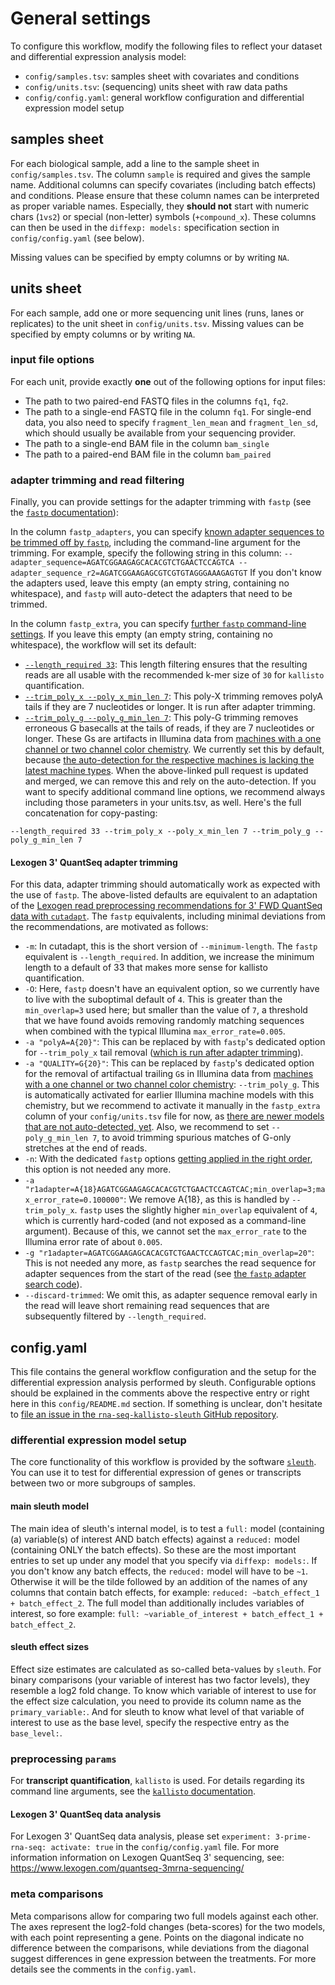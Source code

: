 # General settings

To configure this workflow, modify the following files to reflect your dataset and differential expression analysis model:
* `config/samples.tsv`: samples sheet with covariates and conditions
* `config/units.tsv`: (sequencing) units sheet with raw data paths
* `config/config.yaml`: general workflow configuration and differential expression model setup


## samples sheet

For each biological sample, add a line to the sample sheet in `config/samples.tsv`.
The column `sample` is required and gives the sample name.
Additional columns can specify covariates (including batch effects) and conditions.
Please ensure that these column names can be interpreted as proper variable names.
Especially, they **should not** start with numeric chars (`1vs2`) or special (non-letter) symbols (`+compound_x`).
These columns can then be used in the `diffexp: models:` specification section in `config/config.yaml` (see below).

Missing values can be specified by empty columns or by writing `NA`.


## units sheet

For each sample, add one or more sequencing unit lines (runs, lanes or replicates) to the unit sheet in `config/units.tsv`.
Missing values can be specified by empty columns or by writing `NA`.

### input file options

For each unit, provide exactly **one** out of the following options for input files:
* The path to two paired-end FASTQ files in the columns `fq1`, `fq2`.
* The path to a single-end FASTQ file in the column `fq1`.
  For single-end data, you also need to specify `fragment_len_mean` and `fragment_len_sd`, which should usually be available from your sequencing provider.
* The path to a single-end BAM file in the column `bam_single`
* The path to a paired-end BAM file in the column `bam_paired`

### adapter trimming and read filtering

Finally, you can provide settings for the adapter trimming with `fastp` (see the [`fastp` documentation](https://github.com/OpenGene/fastp)):

In the column `fastp_adapters`, you can specify [known adapter sequences to be trimmed off by `fastp`](https://github.com/OpenGene/fastp?tab=readme-ov-file#adapters), including the command-line argument for the trimming.
For example, specify the following string in this column: `--adapter_sequence=AGATCGGAAGAGCACACGTCTGAACTCCAGTCA --adapter_sequence_r2=AGATCGGAAGAGCGTCGTGTAGGGAAAGAGTGT`
If you don't know the adapters used, leave this empty (an empty string, containing no whitespace), and `fastp` will auto-detect the adapters that need to be trimmed.

In the column `fastp_extra`, you can specify [further `fastp` command-line settings](https://github.com/OpenGene/fastp?tab=readme-ov-file#all-options).
If you leave this empty (an empty string, containing no whitespace), the workflow will set its default:
* [`--length_required 33`](https://github.com/OpenGene/fastp?tab=readme-ov-file#length-filter): This length filtering ensures that the resulting reads are all usable with the recommended k-mer size of `30` for `kallisto` quantification.
* [`--trim_poly_x --poly_x_min_len 7`](https://github.com/OpenGene/fastp?tab=readme-ov-file#polyx-tail-trimming): This poly-X trimming removes polyA tails if they are 7 nucleotides or longer.
  It is run after adapter trimming.
* [`--trim_poly_g --poly_g_min_len 7`](https://github.com/OpenGene/fastp?tab=readme-ov-file#polyx-tail-trimming): This poly-G trimming removes erroneous G basecalls at the tails of reads, if they are 7 nucleotides or longer.
  These Gs are artifacts in Illumina data from [machines with a one channel or two channel color chemistry](https://github.com/OpenGene/fastp/pull/508#issuecomment-3028078859).
  We currently set this by default, because [the auto-detection for the respective machines is lacking the latest machine types](https://github.com/OpenGene/fastp/pull/508).
  When the above-linked pull request is updated and merged, we can remove this and rely on the auto-detection.
If you want to specify additional command line options, we recommend always including those parameters in your units.tsv, as well.
Here's the full concatenation for copy-pasting:

```
--length_required 33 --trim_poly_x --poly_x_min_len 7 --trim_poly_g --poly_g_min_len 7
```

#### Lexogen 3' QuantSeq adapter trimming

For this data, adapter trimming should automatically work as expected with the use of `fastp`.
The above-listed defaults are equivalent to an adaptation of the [Lexogen read preprocessing recommendations for 3' FWD QuantSeq data with `cutadapt`](https://faqs.lexogen.com/faq/what-sequences-should-be-trimmed).
The `fastp` equivalents, including minimal deviations from the recommendations, are motivated as follows:
* `-m`: In cutadapt, this is the short version of `--minimum-length`. The `fastp` equivalent is `--length_required`. In addition, we increase the minimum length to a default of 33 that makes more sense for kallisto quantification.
* `-O`: Here, `fastp` doesn't have an equivalent option, so we currently have to live with the suboptimal default of `4`. This is greater than the `min_overlap=3` used here; but smaller than the value of `7`, a threshold that we have found avoids removing randomly matching sequences when combined with the typical Illumina `max_error_rate=0.005`.
* `-a "polyA=A{20}"`: This can be replaced by with `fastp`'s dedicated option for `--trim_poly_x` tail removal ([which is run after adapter trimming](https://github.com/OpenGene/fastp?tab=readme-ov-file#global-trimming)).
* `-a "QUALITY=G{20}"`: This can be replaced by `fastp`'s dedicated option for the removal of artifactual trailing `G`s in Illumina data from [machines with a one channel or two channel color chemistry](https://github.com/OpenGene/fastp/pull/508#issuecomment-3028078859): `--trim_poly_g`.
  This is automatically activated for earlier Illumina machine models with this chemistry, but we recommend to activate it manually in the `fastp_extra` column of your `config/units.tsv` file for now, as [there are newer models that are not auto-detected, yet](https://github.com/OpenGene/fastp/pull/508).
  Also, we recommend to set `--poly_g_min_len 7`, to avoid trimming spurious matches of G-only stretches at the end of reads.
* `-n`: With the dedicated `fastp` options [getting applied in the right order](https://github.com/OpenGene/fastp?tab=readme-ov-file#global-trimming), this option is not needed any more.
* `-a "r1adapter=A{18}AGATCGGAAGAGCACACGTCTGAACTCCAGTCAC;min_overlap=3;max_error_rate=0.100000"`: We remove A{18}, as this is handled by `--trim_poly_x`.
  `fastp` uses the slightly higher `min_overlap` equivalent of `4`, which is currently hard-coded (and not exposed as a command-line argument).
  Because of this, we cannot set the `max_error_rate` to the Illumina error rate of about `0.005`.
* `-g "r1adapter=AGATCGGAAGAGCACACGTCTGAACTCCAGTCAC;min_overlap=20"`: This is not needed any more, as `fastp` searches the read sequence for adapter sequences from the start of the read (see [the `fastp` adapter search code](https://github.com/OpenGene/fastp/blob/723a4293a42f1ca05b93c37db6a157b4235c4dcc/src/adaptertrimmer.cpp#L92)).
* `--discard-trimmed`: We omit this, as adapter sequence removal early in the read will leave short remaining read sequences that are subsequently filtered by `--length_required`.


## config.yaml

This file contains the general workflow configuration and the setup for the differential expression analysis performed by sleuth.
Configurable options should be explained in the comments above the respective entry or right here in this `config/README.md` section.
If something is unclear, don't hesitate to [file an issue in the `rna-seq-kallisto-sleuth` GitHub repository](https://github.com/snakemake-workflows/rna-seq-kallisto-sleuth/issues/new/choose).

### differential expression model setup

The core functionality of this workflow is provided by the software [`sleuth`](https://pachterlab.github.io/sleuth/about).
You can use it to test for differential expression of genes or transcripts between two or more subgroups of samples.

#### main sleuth model

The main idea of sleuth's internal model, is to test a `full:` model (containing (a) variable(s) of interest AND batch effects) against a `reduced:` model (containing ONLY the batch effects).
So these are the most important entries to set up under any model that you specify via `diffexp: models:`.
If you don't know any batch effects, the `reduced:` model will have to be `~1`.
Otherwise it will be the tilde followed by an addition of the names of any columns that contain batch effects, for example: `reduced: ~batch_effect_1 + batch_effect_2`.
The full model than additionally includes variables of interest, so fore example: `full: ~variable_of_interest + batch_effect_1 + batch_effect_2`.

#### sleuth effect sizes

Effect size estimates are calculated as so-called beta-values by `sleuth`.
For binary comparisons (your variable of interest has two factor levels), they resemble a log2 fold change.
To know which variable of interest to use for the effect size calculation, you need to provide its column name as the `primary_variable:`.
And for sleuth to know what level of that variable of interest to use as the base level, specify the respective entry as the `base_level:`.

### preprocessing `params`

For **transcript quantification**, `kallisto` is used.
For details regarding its command line arguments, see the [`kallisto` documentation](https://pachterlab.github.io/kallisto/manual).

#### Lexogen 3' QuantSeq data analysis

For Lexogen 3' QuantSeq data analysis, please set `experiment: 3-prime-rna-seq: activate: true` in the `config/config.yaml` file.
For more information information on Lexogen QuantSeq 3' sequencing, see: https://www.lexogen.com/quantseq-3mrna-sequencing/

### meta comparisons
Meta comparisons allow for comparing two full models against each other.
The axes represent the log2-fold changes (beta-scores) for the two models, with each point representing a gene. 
Points on the diagonal indicate no difference between the comparisons, while deviations from the diagonal suggest differences in gene expression between the treatments.
For more details see the comments in the `config.yaml`.
